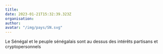 ```yaml
---
title: 
date: 2023-01-21T15:32:39.323Z
organisation: 
author: 
avatar: "/img/pays/SN.svg"
---
```


Le Sénégal et le peuple sénégalais sont au dessus des intérêts partisans et cryptopersonnels 